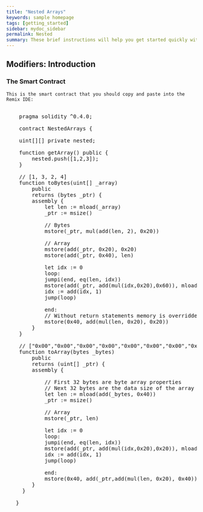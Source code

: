 ```yaml
---
title: "Nested Arrays"
keywords: sample homepage
tags: [getting_started]
sidebar: mydoc_sidebar
permalink: Nested
summary: These brief instructions will help you get started quickly with the solidity development.
---
```



## Modifiers: Introduction

### The Smart Contract

```
This is the smart contract that you should copy and paste into the Remix IDE:

```


<pre>

    pragma solidity ^0.4.0;

    contract NestedArrays {

    uint[][] private nested;

    function getArray() public {
        nested.push([1,2,3]);
    }

    // [1, 3, 2, 4]
    function toBytes(uint[] _array)
        public
        returns (bytes _ptr) {
        assembly {
            let len := mload(_array)
            _ptr := msize()
            
            // Bytes
            mstore(_ptr, mul(add(len, 2), 0x20))
            
            // Array 
            mstore(add(_ptr, 0x20), 0x20)
            mstore(add(_ptr, 0x40), len)
            
            let idx := 0
            loop:
            jumpi(end, eq(len, idx))
            mstore(add(_ptr, add(mul(idx,0x20),0x60)), mload(add(_array, add(0x20, mul(idx, 0x20)))))
            idx := add(idx, 1)
            jump(loop)
            
            end:
            // Without return statements memory is overridden
            mstore(0x40, add(mul(len, 0x20), 0x20))
        }
    }
    
    // ["0x00","0x00","0x00","0x00","0x00","0x00","0x00","0x00","0x00","0x00","0x00","0x00","0x00","0x00","0x00","0x00","0x00","0x00","0x00","0x00","0x00","0x00","0x00","0x00","0x00","0x00","0x00","0x00","0x00","0x00","0x00","0x20","0x00","0x00","0x00","0x00","0x00","0x00","0x00","0x00","0x00","0x00","0x00","0x00","0x00","0x00","0x00","0x00","0x00","0x00","0x00","0x00","0x00","0x00","0x00","0x00","0x00","0x00","0x00","0x00","0x00","0x00","0x00","0x04","0x00","0x00","0x00","0x00","0x00","0x00","0x00","0x00","0x00","0x00","0x00","0x00","0x00","0x00","0x00","0x00","0x00","0x00","0x00","0x00","0x00","0x00","0x00","0x00","0x00","0x00","0x00","0x00","0x00","0x00","0x00","0x01","0x00","0x00","0x00","0x00","0x00","0x00","0x00","0x00","0x00","0x00","0x00","0x00","0x00","0x00","0x00","0x00","0x00","0x00","0x00","0x00","0x00","0x00","0x00","0x00","0x00","0x00","0x00","0x00","0x00","0x00","0x00","0x03","0x00","0x00","0x00","0x00","0x00","0x00","0x00","0x00","0x00","0x00","0x00","0x00","0x00","0x00","0x00","0x00","0x00","0x00","0x00","0x00","0x00","0x00","0x00","0x00","0x00","0x00","0x00","0x00","0x00","0x00","0x00","0x02","0x00","0x00","0x00","0x00","0x00","0x00","0x00","0x00","0x00","0x00","0x00","0x00","0x00","0x00","0x00","0x00","0x00","0x00","0x00","0x00","0x00","0x00","0x00","0x00","0x00","0x00","0x00","0x00","0x00","0x00","0x00","0x04"]
    function toArray(bytes _bytes)
        public
        returns (uint[] _ptr) {
        assembly {
            
            // First 32 bytes are byte array properties
            // Next 32 bytes are the data size of the array elements
            let len := mload(add(_bytes, 0x40))
            _ptr := msize()
            
            // Array
            mstore(_ptr, len)
            
            let idx := 0
            loop:
            jumpi(end, eq(len, idx))
            mstore(add(_ptr, add(mul(idx,0x20),0x20)), mload(add(_bytes, add(0x60, mul(idx, 0x20)))))
            idx := add(idx, 1)
            jump(loop)
            
            end:
            mstore(0x40, add(_ptr,add(mul(len, 0x20), 0x40)))
        }
     }
  
   }
    </pre>
